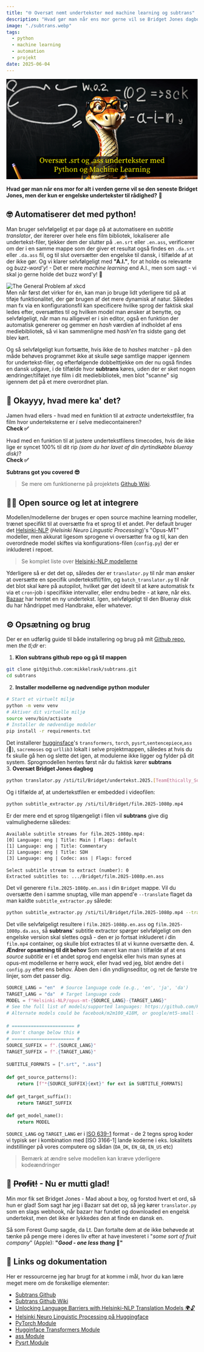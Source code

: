 ```yaml
---
title: "🌐 Oversæt nemt undertekster med machine learning og subtrans"
description: "Hvad gør man når ens mor gerne vil se Bridget Jones dagbog med Danske undertekster, men der kun findes engelske? 🤔 Man fikser det med Python - altid 'automate the boring stuff'!"
image: "./subtrans.webp"
tags:
  - python
  - machine learning
  - automation
  - projekt
date: 2025-06-04
---
```


![](./subtrans.webp)

**Hvad gør man når ens mor for alt i verden gerne vil se den seneste Bridget Jones, men der kun er engelske undertekster til rådighed?** 😬

## 🤓 Automatiserer det med python!

Man bruger selvfølgeligt et par dage på at automatisere en _subtitle translator_, der itererer over hele ens film bibliotek, lokaliserer alle undertekst-filer, tjekker dem der slutter på `.en.srt` eller `.en.ass`, verificerer om der i en samme mappe som der giver et resultat også findes en `.da.srt` eller `.da.ass` fil, og til slut oversætter den engelske til dansk, i tilfælde af at der ikke gør. Og vi klarer selvfølgeligt med **"A.I."**, for at holde os relevante og _buzz-word'y_! - Det er mere _machine learning_ end A.I., men som sagt - vi skal jo gerne holde det buzz word'y! 🤷 
 
![The General Problem af xkcd](https://imgs.xkcd.com/comics/the_general_problem.png)  
Men når først det virker for én, kan man jo bruge lidt yderligere tid på at tiføje funktionalitet, der gør brugen af det mere dynamisk af natur. Således man fx via en konfigurationsfil kan specificere hvilke sprog der faktisk skal ledes efter, oversættes til og hvilken model man ønsker at benytte, og selvfølgeligt, når man nu alligevel er i sin editor, også en funktion der automatisk genererer og gemmer en _hash_ værdien af indholdet af ens mediebibliotek, så vi kan sammenligne med _hash'en_ fra sidste gang det blev kørt.

Og så selvfølgeligt kun fortsætte, hvis ikke de to _hashes_ matcher - på den måde behøves programmet ikke at skulle søge samtlige mapper igennem for undertekst-filer, og efterfølgende dobbelttjekke om der nu også findes en dansk udgave, i de tilfælde hvor **subtrans** køres, uden der er sket nogen ændringer/tilføjet nye film i dit mediebibliotek, men blot "scanne" sig igennem det på et mere overordnet plan.

## 🤔 Okayyy, hvad mere ka' det?

Jamen hvad ellers - hvad med en funktion til at _extracte_ undertekstfiler, fra film hvor underteksterne er _i_ selve mediecontaineren?  
**Check ✅**

Hvad med en funktion til at justere undertekstfilens timecodes, hvis de ikke lige er syncet 100% til dit rip _(som du har lavet af din dyrtindkøbte blueray disk)_?  
**Check ✅**

**Subtrans got you covered 😎**

> Se mere om funktionerne på projektets [Github Wiki](https://github.com/mikkelrask/subtrans/wiki).

## 🏴‍☠ Open source og let at integrere

Modellen/modellerne der bruges er open source machine learning modeller, trænet specifikt til at oversætte fra et sprog til et andet. Per default bruger det [Helsinki-NLP](https://blogs.helsinki.fi/language-technology/) (_Helsinki Neuro Lingustic Processing_)'s "Opus-MT" modeller, men akkurat ligesom sprogene vi oversætter fra og til, kan den overordnede model skiftes via konfigurations-filen (`config.py`) der er inkluderet i repoet.

> Se komplet liste over [Helsinki-NLP modellerne](https://github.com/Helsinki-NLP/Opus-MT-train/tree/master/models)

Yderligere så er det det op, således der er `translator.py` til når man ønsker at oversætte en specifik undertekstfil/film, og `batch_translator.py` til når det blot skal køre på autopilot, hvilket gør det ideelt til at køre automatisk fx via et `cron`-job i specifikke intervaller, eller endnu bedre - at køre, når eks. [Bazaar](https://www.bazarr.media/) har hentet en ny undertekst. Igen, selvfølgeligt til den Blueray disk du har håndrippet med Handbrake, eller whatever.

## ⚙️ Opsætning og brug

Der er en udførlig guide til både installering og brug på mit [Github repo](https://github.com/mikkelrask/subtrans), men _the tl;dr_ er:

1. **Klon subtrans github repo og gå til mappen**

```sh
git clone git@github.com:mikkelrask/subtrans.git
cd subtrans
```

2. **Installer modellerne og nødvendige python moduler**

```sh
# Start et virtuelt miljø
python -m venv venv
# Aktiver dit virtuelle miljø
source venv/bin/activate
# Installer de nødvendige moduler
pip install -r requirements.txt
```

Det installerer [hugginsface](https://huggingface.co)'s `transformers`, `torch`, `pysrt`,`sentencepiece`,`ass` (🤭), `sacremoses` og `urllib3` lokalt i selve projektmappen, således at hvis du fx skulle gå hen og slette det igen, at modulerne ikke ligger og fylder på dit system. Sprogmodellen hentes først når du faktisk kører **subtrans**  
3. **Oversæt Bridget Jones dagbog**

```sh
python translator.py /sti/til/Bridget/undertekst.2025.[TeamEthically_Sourced]-1080p.en.srt
```

Og i tilfælde af, at undertekstfilen er embedded i videofilen:

```sh
python subtitle_extractor.py /sti/til/Bridget/film.2025-1080p.mp4
```

Er der mere end et sprog tilgængeligt i filen vil **subtrans** give dig valmulighederne således:

```
Available subtitle streams for film.2025-1080p.mp4:
[0] Language: eng | Title: Main | Flags: default
[1] Language: eng | Title: Commentary
[2] Language: eng | Title: SDH
[3] Language: eng | Codec: ass | Flags: forced

Select subtitle stream to extract (number): 0
Extracted subtitles to: .../Bridget/film.2025-1080p.en.ass
```

Det vil generere `film.2025-1080p.en.ass` i din `Bridget` mappe. Vil du oversætte den i samme snuptag, ville man append'e `--translate` flaget da man kaldte `subtitle_extractor.py` sålede:

```sh
python subtitle_extractor.py /sti/til/Bridget/film.2025-1080p.mp4 --translate
```

Det ville selvfølgeligt resultere i `film.2025-1080p.en.ass` og `film.2025-1080p.da.ass`, så **subtrans**' subtitle extractor spørger selvfølgeligt om den engelske version skal slettes også - den er jo fortsat inkluderet _i_ din `film.mp4` container, og skulle blot extractes til at vi kunne oversætte den. 4. **Ændrer opsætning til dit behov**
Som nævnt kan man i tilfælde af at ens _source subtitle_ er i et andet sprog end engelsk eller hvis man synes at opus-mt modellerne er herre _wack_, eller hvad ved jeg, blot ændre det i `config.py` efter ens behov. Åben den i din yndlignseditor, og ret de første tre linjer, som det passer dig.

```py
SOURCE_LANG = "en"  # Source language code (e.g., 'en', 'ja', 'da')
TARGET_LANG = "da"  # Target language code
MODEL = f"Helsinki-NLP/opus-mt-{SOURCE_LANG}-{TARGET_LANG}"
# See the full list of models/supported languages: https://github.com/Helsinki-NLP/Opus-MT-train/tree/master/models
# Alternate models could be facebook/m2m100_418M, or google/mt5-small - they could (and probably will) need further code changes though

# ======================= #
# Don't change below this #
# ======================= #
SOURCE_SUFFIX = f".{SOURCE_LANG}"
TARGET_SUFFIX = f".{TARGET_LANG}"

SUBTITLE_FORMATS = [".srt", ".ass"]

def get_source_patterns():
    return [f"*{SOURCE_SUFFIX}{ext}" for ext in SUBTITLE_FORMATS]

def get_target_suffix():
    return TARGET_SUFFIX

def get_model_name():
    return MODEL
```

`SOURCE_LANG` og `TARGET_LANG` er i [ISO 639-1](https://en.wikipedia.org/wiki/List_of_ISO_639_language_codes) format - de 2 tegns sprog koder vi typisk ser i kombination med [ISO 3166-1] lande koderne i eks. lokalitets indstillinger på vores computere og sådan (`DA_DK`, `EN_GB`, `EN_US` etc)

> Bemærk at ændre selve modellen kan kræve yderligere kodeændringer

## 🤑 ~~Profit!~~ - Nu er mutti glad!

Min mor fik set Bridget Jones - Mad about a boy, og forstod hvert et ord, så hun er glad! Som sagt har jeg i Bazarr sat det op, så jeg kører `translator.py` som en slags webhook, når bazarr har fundet og downloaded en engelsk undertekst, men det ikke er lykkedes den at finde en dansk en.

Så som Forest Gump sagde, da Lt. Dan fortalte dem at de ikke behøvede at tænke på penge mere i deres liv efter at have investeret i "_some sort of fruit company_" (Apple):
**"_Good - one less thang_ 🤷"**

##  Links og dokumentation

Her er ressourcerne jeg har brugt for at komme i mål, hvor du kan lære meget mere om de forskellige elementer:

- [Subtrans Github](https://github.com/mikkelrask/subtrans.git)
- [Subtrans Github Wiki](https://github.com/mikkelrask/subtrans/wiki)
- [Unlocking Language Barriers with Helsinki-NLP Translation Models 🌍🔓](https://scribe.rip/@anasdavoodtk1/unlocking-language-barriers-with-helsinki-nlp-translation-models-1fb7a40f9c2d)
- [Helsinki Neuro Linguistic Processing på Huggingface](https://huggingface.co/Helsinki-NLP)
- [PyTorch Module](https://pypi.org/project/torch/)
- [Hugginface Transformers Module](https://pypi.org/project/transformers/)
- [ass Module](https://pypi.org/project/ass/)
- [Pysrt Module](https://pypi.org/project/pysrt/)
